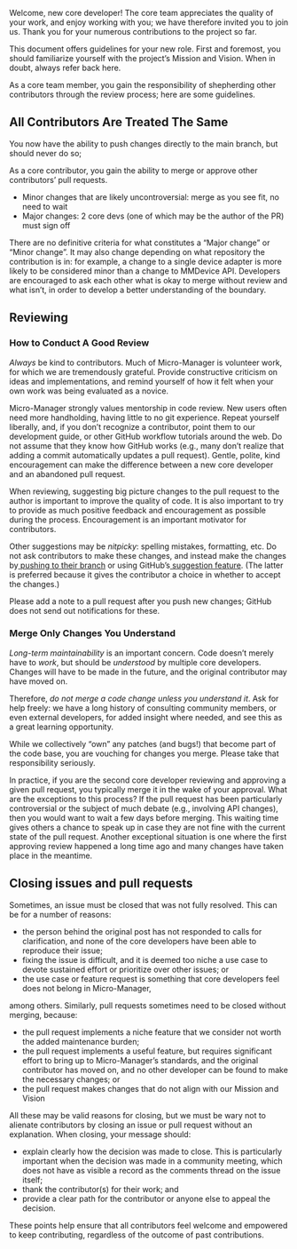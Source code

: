 
Welcome, new core developer! The core team appreciates the quality of your work, and enjoy working with you; we have therefore invited you to join us. Thank you for your numerous contributions to the project so far.

This document offers guidelines for your new role. First and foremost, you should familiarize yourself with the project’s Mission and Vision. When in doubt, always refer back here.

As a core team member, you gain the responsibility of shepherding other contributors through the review process; here are some guidelines.


## **All Contributors Are Treated The Same**

You now have the ability to push changes directly to the main branch, but should never do so; 

As a core contributor, you gain the ability to merge or approve other contributors’ pull requests. 



* Minor changes that are likely uncontroversial: merge as you see fit, no need to wait
* Major changes: 2 core devs (one of which may be the author of the PR) must sign off

There are no definitive criteria for what constitutes a “Major change” or “Minor change”. It may also change depending on what repository the contribution is in: for example, a change to a single device adapter is more likely to be considered minor than a change to MMDevice API. Developers are encouraged to ask each other what is okay to merge without review and what isn’t, in order to develop a better understanding of the boundary. 


## **Reviewing**


### **How to Conduct A Good Review**

_Always_ be kind to contributors. Much of Micro-Manager is volunteer work, for which we are tremendously grateful. Provide constructive criticism on ideas and implementations, and remind yourself of how it felt when your own work was being evaluated as a novice.

Micro-Manager strongly values mentorship in code review. New users often need more handholding, having little to no git experience. Repeat yourself liberally, and, if you don’t recognize a contributor, point them to our development guide, or other GitHub workflow tutorials around the web. Do not assume that they know how GitHub works (e.g., many don’t realize that adding a commit automatically updates a pull request). Gentle, polite, kind encouragement can make the difference between a new core developer and an abandoned pull request.

When reviewing, suggesting big picture changes to the pull request to the author is important to improve the quality of code. It is also important to try to provide as much positive feedback and encouragement as possible during the process. Encouragement is an important motivator for contributors.

Other suggestions may be _nitpicky_: spelling mistakes, formatting, etc. Do not ask contributors to make these changes, and instead make the changes by[ pushing to their branch](https://help.github.com/en/github/collaborating-with-issues-and-pull-requests/committing-changes-to-a-pull-request-branch-created-from-a-fork) or using GitHub’s[ suggestion feature](https://help.github.com/en/github/collaborating-with-issues-and-pull-requests/commenting-on-a-pull-request). (The latter is preferred because it gives the contributor a choice in whether to accept the changes.)

Please add a note to a pull request after you push new changes; GitHub does not send out notifications for these.


### **Merge Only Changes You Understand**

_Long-term maintainability_ is an important concern. Code doesn’t merely have to _work_, but should be _understood_ by multiple core developers. Changes will have to be made in the future, and the original contributor may have moved on.

Therefore, _do not merge a code change unless you understand it_. Ask for help freely: we have a long history of consulting community members, or even external developers, for added insight where needed, and see this as a great learning opportunity.

While we collectively “own” any patches (and bugs!) that become part of the code base, you are vouching for changes you merge. Please take that responsibility seriously.

In practice, if you are the second core developer reviewing and approving a given pull request, you typically merge it in the wake of your approval. What are the exceptions to this process? If the pull request has been particularly controversial or the subject of much debate (e.g., involving API changes), then you would want to wait a few days before merging. This waiting time gives others a chance to speak up in case they are not fine with the current state of the pull request. Another exceptional situation is one where the first approving review happened a long time ago and many changes have taken place in the meantime.


## **Closing issues and pull requests**

Sometimes, an issue must be closed that was not fully resolved. This can be for a number of reasons:



* the person behind the original post has not responded to calls for clarification, and none of the core developers have been able to reproduce their issue;
* fixing the issue is difficult, and it is deemed too niche a use case to devote sustained effort or prioritize over other issues; or
* the use case or feature request is something that core developers feel does not belong in Micro-Manager,

among others. Similarly, pull requests sometimes need to be closed without merging, because:



* the pull request implements a niche feature that we consider not worth the added maintenance burden;
* the pull request implements a useful feature, but requires significant effort to bring up to Micro-Manager’s standards, and the original contributor has moved on, and no other developer can be found to make the necessary changes; or
* the pull request makes changes that do not align with our Mission and Vision

All these may be valid reasons for closing, but we must be wary not to alienate contributors by closing an issue or pull request without an explanation. When closing, your message should:



* explain clearly how the decision was made to close. This is particularly important when the decision was made in a community meeting, which does not have as visible a record as the comments thread on the issue itself;
* thank the contributor(s) for their work; and
* provide a clear path for the contributor or anyone else to appeal the decision.

These points help ensure that all contributors feel welcome and empowered to keep contributing, regardless of the outcome of past contributions.

